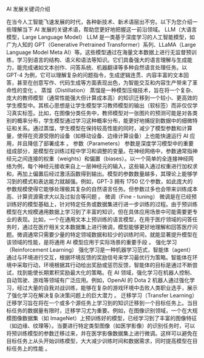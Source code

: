 AI 发展关键词介绍

在当今人工智能飞速发展的时代，各种新技术、新术语层出不穷。以下为您介绍一些理解当下 AI 发展的关键术语，帮助您更好地把握这一前沿领域。
LLM（大语言模型，Large Language Model）
LLM 是一类基于深度学习的人工智能模型，如广为人知的 GPT（Generative Pretrained Transformer）系列、LLaMA（Large Language Model Meta AI）等。这些模型通过在海量文本数据上进行无监督预训练，学习到语言的结构、语义和语法等知识。它们具备强大的语言理解与生成能力，能完成诸如文本创作、问答系统、机器翻译等多种自然语言处理任务。以 GPT-4 为例，它可以理解复杂的问题指令，生成逻辑连贯、内容丰富的文本回答，甚至在创意写作、代码生成等方面表现出色，为智能交互和内容生产带来了革命性的变化 。
蒸馏（Distillation）
蒸馏是一种模型压缩技术，旨在将一个复杂、庞大的教师模型（通常性能强大但计算成本高）的知识迁移到一个较小、更高效的学生模型中。其核心思想是让学生模型学习教师模型的输出（软标签）而非仅仅学习真实标签。比如，在图像分类任务中，教师模型对一张图片的预测可能是对各类别的概率分布，学生模型通过学习这种概率分布，能更好地捕捉到数据中的细微特征和关系。通过蒸馏，学生模型在保持较高性能的同时，减少了模型参数和计算量，使得在资源受限的设备（如移动设备、边缘计算设备）上也能快速运行 AI 应用，并且降低了部署成本 。
参数（Parameters）
参数是深度学习模型中的重要组成部分，是模型在训练过程中学习和调整的变量。在神经网络中，参数通常指神经元之间连接的权重（weights）和偏置（biases）。以一个简单的全连接神经网络为例，每个神经元接收来自上一层神经元的输入，这些输入通过权重进行加权求和，再加上偏置后经过激活函数得到输出。模型的参数数量越多，其理论上能够学习到的模式和表达能力就越强。例如，GPT-3 拥有 1750 亿个参数，如此庞大的参数规模使得它能够处理极其复杂的自然语言任务。但参数过多也会带来训练成本高、计算资源需求大以及过拟合等问题 。
微调（Fine - tuning）
微调是在已经预训练好的模型基础上，针对特定任务或数据集进行进一步训练的过程。由于预训练模型在大规模通用数据上学习到了丰富的知识，但在具体应用场景中可能需要更专业的表现。比如，一个在通用文本上预训练的语言模型，在用于医疗领域的问答任务时，通过在医疗相关文本数据集上进行微调，模型能够更好地理解和回答医疗问题。微调通常只需要少量的特定领域数据和较少的训练时间，就能显著提升模型在该领域的性能，是将通用 AI 模型应用于实际场景的重要手段 。
强化学习（Reinforcement Learning）
强化学习是一种机器学习范式，智能体（agent）通过与环境进行交互，根据环境反馈的奖励信号来学习最优行为策略。智能体在环境中采取行动，环境根据其行动给出奖励或惩罚反馈，智能体的目标是通过不断尝试，找到能使长期累积奖励最大化的策略。在 AI 领域，强化学习在机器人控制、自动驾驶、游戏等领域有广泛应用。例如，OpenAI 的 Dota 2 机器人通过强化学习，经过大量的自我对战训练，能够在复杂的游戏环境中击败人类职业选手，展示了强化学习在解决复杂决策问题上的巨大潜力 。
迁移学习（Transfer Learning）
迁移学习旨在将在一个或多个源任务上学习到的知识迁移到一个目标任务上。当目标任务的数据量有限时，迁移学习尤为重要。例如，在图像识别领域，一个在大规模图像数据集（如 ImageNet）上预训练好的模型，已经学习到了丰富的图像特征（如边缘、纹理等）。当要进行特定类型图像（如医学影像）的识别任务时，可以将预训练模型的参数迁移过来，并在医学影像数据集上进行微调。这样可以避免在目标任务上从头开始训练模型，大大减少训练时间和数据需求，同时提高模型在目标任务上的性能 。